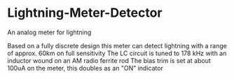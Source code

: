 # Lightning-Meter-Detector
An analog meter for lightning

Based on a fully discrete design this meter can detect lightning with a range of approx. 60km on full sensitivity
The LC circuit is tuned to 178 kHz with an inductor wound on an AM radio ferrite rod
The bias trim is set at about 100uA on the meter, this doubles as an "ON" indicator
